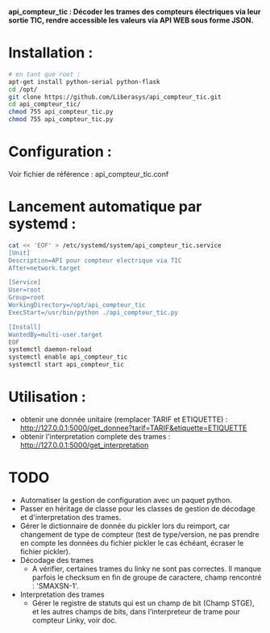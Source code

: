 **api_compteur_tic : Décoder les trames des compteurs électriques via leur sortie TIC, rendre accessible les valeurs via API WEB sous forme JSON.**

# Installation :
```bash
# en tant que root :
apt-get install python-serial python-flask
cd /opt/
git clone https://github.com/Liberasys/api_compteur_tic.git
cd api_compteur_tic/
chmod 755 api_compteur_tic.py
chmod 755 api_compteur_tic.py
```

# Configuration :
Voir fichier de référence : api_compteur_tic.conf

# Lancement automatique par systemd :
```bash
cat << 'EOF' > /etc/systemd/system/api_compteur_tic.service
[Unit]
Description=API pour compteur electrique via TIC
After=network.target

[Service]
User=root
Group=root
WorkingDirectory=/opt/api_compteur_tic
ExecStart=/usr/bin/python ./api_compteur_tic.py

[Install]
WantedBy=multi-user.target
EOF
systemctl daemon-reload
systemctl enable api_compteur_tic
systemctl start api_compteur_tic
```

# Utilisation :
- obtenir une donnée unitaire (remplacer TARIF et ETIQUETTE) : http://127.0.0.1:5000/get_donnee?tarif=TARIF&etiquette=ETIQUETTE
- obtenir l'interpretation complete des trames : http://127.0.0.1:5000/get_interpretation

# TODO
  - Automatiser la gestion de configuration avec un paquet python.
  - Passer en héritage de classe pour les classes de gestion de décodage et d'interpretation des trames.
  - Gérer le dictionnaire de donnée du pickler lors du reimport, car changement de type de compteur (test de type/version, ne pas prendre en compte les données du fichier pickler le cas échéant, écraser le fichier pickler).
  - Décodage des trames
    - A vérifier, certaines trames du linky ne sont pas correctes. Il manque parfois le checksum en fin de groupe de caractere, champ rencontré : 'SMAXSN-1'.
  - Interpretation des trames
    - Gérer le registre de statuts qui est un champ de bit (Champ STGE), et les autres champs de bits, dans l'interpreteur de trame pour compteur Linky, voir doc.
